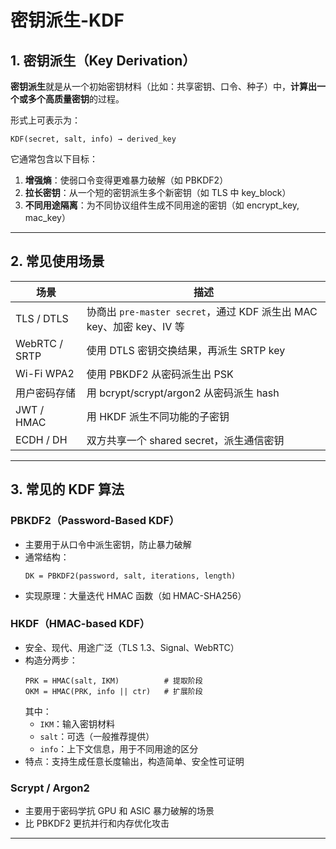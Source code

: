 # 密钥派生-KDF

## 1. 密钥派生（Key Derivation）

**密钥派生**就是从一个初始密钥材料（比如：共享密钥、口令、种子）中，**计算出一个或多个高质量密钥**的过程。

形式上可表示为：
```text
KDF(secret, salt, info) → derived_key
```

它通常包含以下目标：
1. **增强熵**：使弱口令变得更难暴力破解（如 PBKDF2）
2. **拉长密钥**：从一个短的密钥派生多个新密钥（如 TLS 中 key_block）
3. **不同用途隔离**：为不同协议组件生成不同用途的密钥（如 encrypt_key, mac_key）

---

## 2. 常见使用场景

| 场景 | 描述 |
|------|------|
| TLS / DTLS | 协商出 `pre-master secret`，通过 KDF 派生出 MAC key、加密 key、IV 等 |
| WebRTC / SRTP | 使用 DTLS 密钥交换结果，再派生 SRTP key |
| Wi-Fi WPA2 | 使用 PBKDF2 从密码派生出 PSK |
| 用户密码存储 | 用 bcrypt/scrypt/argon2 从密码派生 hash |
| JWT / HMAC | 用 HKDF 派生不同功能的子密钥 |
| ECDH / DH | 双方共享一个 shared secret，派生通信密钥 |

---

## 3. 常见的 KDF 算法

### PBKDF2（Password-Based KDF）

- 主要用于从口令中派生密钥，防止暴力破解
- 通常结构：
  ```
  DK = PBKDF2(password, salt, iterations, length)
  ```
- 实现原理：大量迭代 HMAC 函数（如 HMAC-SHA256）

### HKDF（HMAC-based KDF）

- 安全、现代、用途广泛（TLS 1.3、Signal、WebRTC）
- 构造分两步：
  ```text
  PRK = HMAC(salt, IKM)          # 提取阶段
  OKM = HMAC(PRK, info || ctr)   # 扩展阶段
  ```
  其中：
    - `IKM`：输入密钥材料
    - `salt`：可选（一般推荐提供）
    - `info`：上下文信息，用于不同用途的区分
- 特点：支持生成任意长度输出，构造简单、安全性可证明

### Scrypt / Argon2

- 主要用于密码学抗 GPU 和 ASIC 暴力破解的场景
- 比 PBKDF2 更抗并行和内存优化攻击

---


